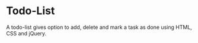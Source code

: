 # Todo-List
A todo-list gives option to add, delete and mark a task as done using HTML, CSS and jQuery.
